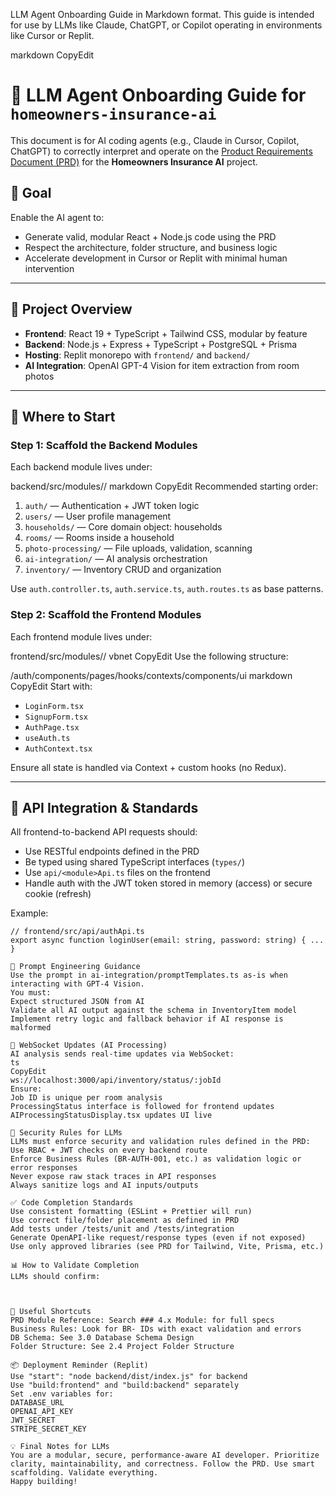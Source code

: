 LLM Agent Onboarding Guide in Markdown format. This guide is intended for use by LLMs like Claude, ChatGPT, or Copilot operating in environments like Cursor or Replit.

markdown
CopyEdit
# 🧠 LLM Agent Onboarding Guide for `homeowners-insurance-ai`

This document is for AI coding agents (e.g., Claude in Cursor, Copilot, ChatGPT) to correctly interpret and operate on the [Product Requirements Document (PRD)](../PRD.md) for the **Homeowners Insurance AI** project.

## 🚀 Goal

Enable the AI agent to:
- Generate valid, modular React + Node.js code using the PRD
- Respect the architecture, folder structure, and business logic
- Accelerate development in Cursor or Replit with minimal human intervention

---

## 📂 Project Overview

- **Frontend**: React 19 + TypeScript + Tailwind CSS, modular by feature
- **Backend**: Node.js + Express + TypeScript + PostgreSQL + Prisma
- **Hosting**: Replit monorepo with `frontend/` and `backend/`
- **AI Integration**: OpenAI GPT-4 Vision for item extraction from room photos

---

## 🧱 Where to Start

### Step 1: Scaffold the Backend Modules

Each backend module lives under:

backend/src/modules/<module-name>/
markdown
CopyEdit
Recommended starting order:

1. `auth/` — Authentication + JWT token logic
2. `users/` — User profile management
3. `households/` — Core domain object: households
4. `rooms/` — Rooms inside a household
5. `photo-processing/` — File uploads, validation, scanning
6. `ai-integration/` — AI analysis orchestration
7. `inventory/` — Inventory CRUD and organization

Use `auth.controller.ts`, `auth.service.ts`, `auth.routes.ts` as base patterns.

### Step 2: Scaffold the Frontend Modules

Each frontend module lives under:

frontend/src/modules/<module-name>/
vbnet
CopyEdit
Use the following structure:

/auth/components/pages/hooks/contexts/components/ui
markdown
CopyEdit
Start with:

- `LoginForm.tsx`
- `SignupForm.tsx`
- `AuthPage.tsx`
- `useAuth.ts`
- `AuthContext.tsx`

Ensure all state is handled via Context + custom hooks (no Redux).

---

## 🔁 API Integration & Standards

All frontend-to-backend API requests should:
- Use RESTful endpoints defined in the PRD
- Be typed using shared TypeScript interfaces (`types/`)
- Use `api/<module>Api.ts` files on the frontend
- Handle auth with the JWT token stored in memory (access) or secure cookie (refresh)

Example:
```tsx
// frontend/src/api/authApi.ts
export async function loginUser(email: string, password: string) { ... }

🧠 Prompt Engineering Guidance
Use the prompt in ai-integration/promptTemplates.ts as-is when interacting with GPT-4 Vision.
You must:
Expect structured JSON from AI
Validate all AI output against the schema in InventoryItem model
Implement retry logic and fallback behavior if AI response is malformed

📡 WebSocket Updates (AI Processing)
AI analysis sends real-time updates via WebSocket:
ts
CopyEdit
ws://localhost:3000/api/inventory/status/:jobId
Ensure:
Job ID is unique per room analysis
ProcessingStatus interface is followed for frontend updates
AIProcessingStatusDisplay.tsx updates UI live

🔐 Security Rules for LLMs
LLMs must enforce security and validation rules defined in the PRD:
Use RBAC + JWT checks on every backend route
Enforce Business Rules (BR-AUTH-001, etc.) as validation logic or error responses
Never expose raw stack traces in API responses
Always sanitize logs and AI inputs/outputs

✅ Code Completion Standards
Use consistent formatting (ESLint + Prettier will run)
Use correct file/folder placement as defined in PRD
Add tests under /tests/unit and /tests/integration
Generate OpenAPI-like request/response types (even if not exposed)
Use only approved libraries (see PRD for Tailwind, Vite, Prisma, etc.)

📊 How to Validate Completion
LLMs should confirm:



🔎 Useful Shortcuts
PRD Module Reference: Search ### 4.x Module: for full specs
Business Rules: Look for BR- IDs with exact validation and errors
DB Schema: See 3.0 Database Schema Design
Folder Structure: See 2.4 Project Folder Structure

📦 Deployment Reminder (Replit)
Use "start": "node backend/dist/index.js" for backend
Use "build:frontend" and "build:backend" separately
Set .env variables for:
DATABASE_URL
OPENAI_API_KEY
JWT_SECRET
STRIPE_SECRET_KEY

💡 Final Notes for LLMs
You are a modular, secure, performance-aware AI developer. Prioritize clarity, maintainability, and correctness. Follow the PRD. Use smart scaffolding. Validate everything.
Happy building!
